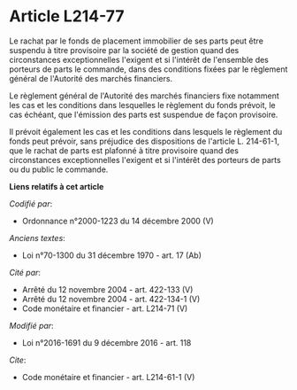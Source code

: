 # Article L214-77

Le rachat par le fonds de placement immobilier de ses parts peut être suspendu à titre provisoire par la société de gestion
quand des circonstances exceptionnelles l'exigent et si l'intérêt de l'ensemble des porteurs de parts le commande, dans des
conditions fixées par le règlement général de l'Autorité des marchés financiers. 

Le règlement général de l'Autorité des marchés financiers fixe notamment les cas et les conditions dans lesquelles le
règlement du fonds prévoit, le cas échéant, que l'émission des parts est suspendue de façon provisoire. 

Il prévoit également les cas et les conditions dans lesquels le règlement du fonds peut prévoir, sans préjudice des
dispositions de l'article L. 214-61-1, que le rachat de parts est plafonné à titre provisoire quand des circonstances
exceptionnelles l'exigent et si l'intérêt des porteurs de parts ou du public le commande.

**Liens relatifs à cet article**

_Codifié par_:

  - Ordonnance n°2000-1223 du 14 décembre 2000 (V)

_Anciens textes_:

  - Loi n°70-1300 du 31 décembre 1970 - art. 17 (Ab)

_Cité par_:

  - Arrêté du 12 novembre 2004 - art. 422-133 (V)
  - Arrêté du 12 novembre 2004 - art. 422-134-1 (V)
  - Code monétaire et financier - art. L214-71 (V)

_Modifié par_:

  - Loi n°2016-1691 du 9 décembre 2016 - art. 118

_Cite_:

  - Code monétaire et financier - art. L214-61-1 (V)
